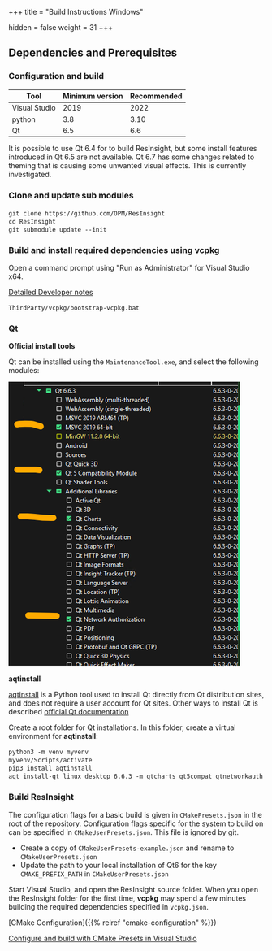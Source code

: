 +++
title = "Build Instructions Windows"

hidden = false
weight = 31
+++

## Dependencies and Prerequisites

### Configuration and build

| Tool                    | Minimum version  | Recommended |
|-------------------------|------------------|-------------|
| Visual Studio           | 2019             | 2022        |
| python 				  | 3.8              | 3.10        |
| Qt 	    			  | 6.5              | 6.6         |

It is possible to use Qt 6.4 for to build ResInsight, but some install features introduced in Qt 6.5 are not available. Qt 6.7 has some changes related to theming that is causing some unwanted visual effects. This is currently investigated.

### Clone and update sub modules

	git clone https://github.com/OPM/ResInsight
    cd ResInsight
    git submodule update --init

### Build and install required dependencies using vcpkg 
Open a command prompt using "Run as Administrator" for Visual Studio x64.

[Detailed Developer notes](https://ceetronsolutions.github.io/resinsight-system-doc/editor/vcpkg)

    ThirdParty/vcpkg/bootstrap-vcpkg.bat

### Qt

**Official install tools**

Qt can be installed using the `MaintenanceTool.exe`, and select the following modules:

![](/images/getting-started/qtmaintenancetool.png)

**aqtinstall**

[aqtinstall](https://github.com/miurahr/aqtinstall) is a Python tool used to install Qt directly from Qt distribution sites, and does not require a user account for Qt sites. Other ways to install Qt is described [official Qt documentation](https://www.qt.io/download-qt-installer-oss)

Create a root folder for Qt installations. In this folder, create a virtual environment for **aqtinstall**:

    python3 -m venv myvenv
    myvenv/Scripts/activate
    pip3 install aqtinstall
    aqt install-qt linux desktop 6.6.3 -m qtcharts qt5compat qtnetworkauth
   

### Build ResInsight

The configuration flags for a basic build is given in `CMakePresets.json` in the root of the repository. Configuration flags specific for the system to build on can be specified in `CMakeUserPresets.json`. This file is ignored by git.

- Create a copy of `CMakeUserPresets-example.json` and rename to `CMakeUserPresets.json`
- Update the path to your local installation of Qt6 for the key `CMAKE_PREFIX_PATH` in `CMakeUserPresets.json`

Start Visual Studio, and open the ResInsight source folder. When you open the ResInsight folder for the first time, **vcpkg** may spend a few minutes building the required dependencies specified in `vcpkg.json`.

[CMake Configuration]({{% relref "cmake-configuration" %}})

[Configure and build with CMake Presets in Visual Studio](https://learn.microsoft.com/en-us/cpp/build/cmake-presets-vs?view=msvc-170)